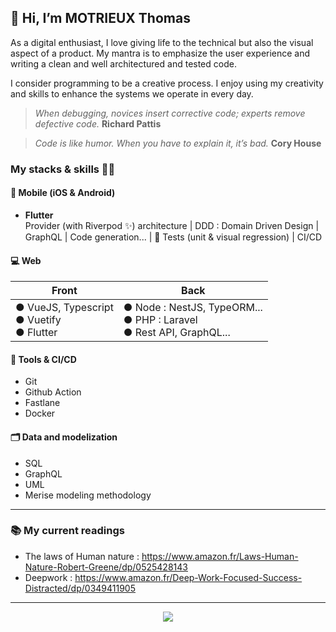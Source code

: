 ## 👋 Hi, I’m MOTRIEUX Thomas
As a digital enthusiast, I love giving life to the technical but also the visual aspect of a product.
My mantra is to emphasize the user experience and writing a clean and well architectured and tested code.

I consider programming to be a creative process. I enjoy using my creativity and skills to enhance the systems we operate in every day.

> _When debugging, novices insert corrective code; experts remove defective code._ **Richard Pattis**

> _Code is like humor. When you have to explain it, it’s bad._ **Cory House**

### My stacks & skills 👨‍💻

#### 📱 Mobile (iOS & Android)

- **Flutter** <br>
Provider (with Riverpod ✨) architecture | DDD : Domain Driven Design | GraphQL | Code generation... | 🧪 Tests (unit & visual regression) | CI/CD

#### 💻 Web
| **Front** | **Back** |
|-----------|----------|
| ● VueJS, Typescript <br> ● Vuetify <br> ● Flutter | ● Node : NestJS, TypeORM... <br> ● PHP : Laravel <br> ● Rest API, GraphQL... |

#### 🚀 Tools & CI/CD 

- Git
- Github Action
- Fastlane
- Docker

#### 🗂️ Data and modelization

- SQL
- GraphQL
- UML
- Merise modeling methodology

---

### 📚 My current readings 
- The laws of Human nature : https://www.amazon.fr/Laws-Human-Nature-Robert-Greene/dp/0525428143
- Deepwork : https://www.amazon.fr/Deep-Work-Focused-Success-Distracted/dp/0349411905

---

<p align="center">
  <img align="center" src="https://github-readme-stats-r19ojlqh6-motrieux-thomas.vercel.app/api?username=motrieux-thomas&count_private=true&bg_color=30,e96443,904e95&title_color=fff&text_color=fff" />
</p>
